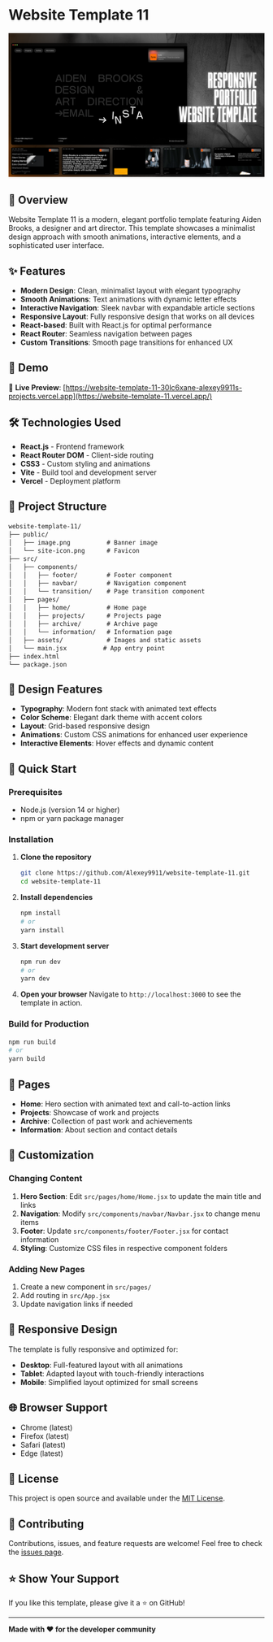 # Website Template 11

![Banner](./public/image.png)

## 🌟 Overview

Website Template 11 is a modern, elegant portfolio template featuring Aiden Brooks, a designer and art director. This template showcases a minimalist design approach with smooth animations, interactive elements, and a sophisticated user interface.

## ✨ Features

- **Modern Design**: Clean, minimalist layout with elegant typography
- **Smooth Animations**: Text animations with dynamic letter effects
- **Interactive Navigation**: Sleek navbar with expandable article sections
- **Responsive Layout**: Fully responsive design that works on all devices
- **React-based**: Built with React.js for optimal performance
- **React Router**: Seamless navigation between pages
- **Custom Transitions**: Smooth page transitions for enhanced UX

## 🚀 Demo

🔗 **Live Preview**: [https://website-template-11-30lc6xane-alexey9911s-projects.vercel.app](https://website-template-11.vercel.app/)

## 🛠️ Technologies Used

- **React.js** - Frontend framework
- **React Router DOM** - Client-side routing
- **CSS3** - Custom styling and animations
- **Vite** - Build tool and development server
- **Vercel** - Deployment platform

## 📂 Project Structure

```
website-template-11/
├── public/
│   ├── image.png          # Banner image
│   └── site-icon.png      # Favicon
├── src/
│   ├── components/
│   │   ├── footer/        # Footer component
│   │   ├── navbar/        # Navigation component
│   │   └── transition/    # Page transition component
│   ├── pages/
│   │   ├── home/          # Home page
│   │   ├── projects/      # Projects page
│   │   ├── archive/       # Archive page
│   │   └── information/   # Information page
│   ├── assets/            # Images and static assets
│   └── main.jsx          # App entry point
├── index.html
└── package.json
```

## 🎨 Design Features

- **Typography**: Modern font stack with animated text effects
- **Color Scheme**: Elegant dark theme with accent colors
- **Layout**: Grid-based responsive design
- **Animations**: Custom CSS animations for enhanced user experience
- **Interactive Elements**: Hover effects and dynamic content

## 🚀 Quick Start

### Prerequisites

- Node.js (version 14 or higher)
- npm or yarn package manager

### Installation

1. **Clone the repository**
   ```bash
   git clone https://github.com/Alexey9911/website-template-11.git
   cd website-template-11
   ```

2. **Install dependencies**
   ```bash
   npm install
   # or
   yarn install
   ```

3. **Start development server**
   ```bash
   npm run dev
   # or
   yarn dev
   ```

4. **Open your browser**
   Navigate to `http://localhost:3000` to see the template in action.

### Build for Production

```bash
npm run build
# or
yarn build
```

## 📄 Pages

- **Home**: Hero section with animated text and call-to-action links
- **Projects**: Showcase of work and projects
- **Archive**: Collection of past work and achievements
- **Information**: About section and contact details

## 🔧 Customization

### Changing Content

1. **Hero Section**: Edit `src/pages/home/Home.jsx` to update the main title and links
2. **Navigation**: Modify `src/components/navbar/Navbar.jsx` to change menu items
3. **Footer**: Update `src/components/footer/Footer.jsx` for contact information
4. **Styling**: Customize CSS files in respective component folders

### Adding New Pages

1. Create a new component in `src/pages/`
2. Add routing in `src/App.jsx`
3. Update navigation links if needed

## 📱 Responsive Design

The template is fully responsive and optimized for:
- **Desktop**: Full-featured layout with all animations
- **Tablet**: Adapted layout with touch-friendly interactions
- **Mobile**: Simplified layout optimized for small screens

## 🌐 Browser Support

- Chrome (latest)
- Firefox (latest)
- Safari (latest)
- Edge (latest)

## 📝 License

This project is open source and available under the [MIT License](LICENSE).



## 🤝 Contributing

Contributions, issues, and feature requests are welcome! Feel free to check the [issues page](https://github.com/Alexey9911/website-template-11/issues).

## ⭐ Show Your Support

If you like this template, please give it a ⭐ on GitHub!

---

**Made with ❤️ for the developer community**
